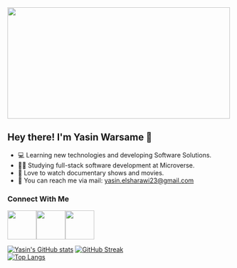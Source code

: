 <img width=500 height=250 src="https://media.giphy.com/media/l0HlNaQ6gWfllcjDO/giphy.gif">

## Hey there! I'm Yasin Warsame 👋
- :computer: Learning new technologies and developing Software Solutions.
- :ok_man: Studying full-stack software development at Microverse.
- :rocket: Love to watch documentary shows and movies.
- :email: You can reach me via mail: yasin.elsharawi23@gmail.com


### Connect With Me
<a href="https://twitter.com/yasino24"><img width="65px" src="https://img.icons8.com/doodle/2x/twitter--v1.png"><a href="https://www.linkedin.com/in/yasin-warsame-a4176217a/"><img width="65px" src="https://img.icons8.com/doodle/2x/linkedin--v2.png"><a href="https://instagram.com/yazinz22"><img width="65px" src="https://img.icons8.com/doodle/2x/instagram-new.png">

[![Yasin's GitHub stats](https://github-readme-stats.vercel.app/api?username=Yazino12&count_private=true&show_icons=true&theme=tokyonight)](https://github.com/Yazino12)
[![GitHub Streak](https://github-readme-streak-stats.herokuapp.com/?user=Yazino12&theme=tokyonight)](https://github.com/Yazino12)<br>
[![Top Langs](https://github-readme-stats.vercel.app/api/top-langs/?username=Yazino12&show_icons=true&theme=tokyonight&layout=compact)](https://github.com/Yazino12)


  
  
